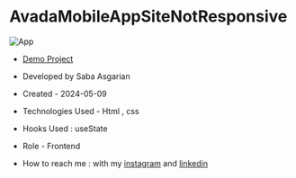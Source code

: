 # AvadaMobileAppSiteNotResponsive







![App](https://github.com/SabaAsgarian/AvadaMobileAppSiteNotResponsive/assets/166124662/a840fff2-09d7-4731-a4e3-ed164c37df43)




- [Demo Project](  https://sabaasgarian.github.io/AvadaMobileAppSiteNotResponsive/)

- Developed by Saba Asgarian

- Created - 2024-05-09

- Technologies Used - Html , css 

- Hooks Used : useState 

- Role - Frontend

- How to reach me : with my [instagram](https://www.instagram.com/saba_asgarian_web?igsh=M2Z2dTU3cHFmeW1o&utm_source=qr) and [linkedin](https://www.linkedin.com/in/saba-asgarian-69161088?utm_source=share&utm_campaign=share_via&utm_content=profile&utm_medium=ios_app) 


